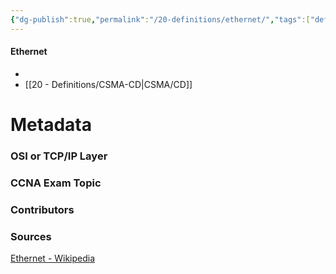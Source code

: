 ```yaml
---
{"dg-publish":true,"permalink":"/20-definitions/ethernet/","tags":["defs_ccna"]}
---
```


#### Ethernet
- 
- [[20 - Definitions/CSMA-CD\|CSMA/CD]]






# Metadata
### OSI or TCP/IP Layer

### CCNA Exam Topic

### Contributors

### Sources
[Ethernet - Wikipedia](https://en.wikipedia.org/wiki/Ethernet)
